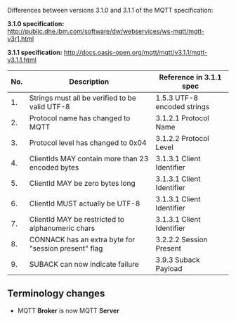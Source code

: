 Differences between versions 3.1.0 and 3.1.1 of the MQTT specification:

**3.1.0 specification:**
http://public.dhe.ibm.com/software/dw/webservices/ws-mqtt/mqtt-v3r1.html

**3.1.1 specification:**
http://docs.oasis-open.org/mqtt/mqtt/v3.1.1/mqtt-v3.1.1.html


| No. | Description                                          | Reference in 3.1.1 spec     |
|-----|------------------------------------------------------|-----------------------------|
| 1.  | Strings must all be verified to be valid UTF-8       | 1.5.3 UTF-8 encoded strings |
| 2.  | Protocol name has changed to MQTT                    | 3.1.2.1 Protocol Name       |
| 3.  | Protocol level has changed to 0x04                   | 3.1.2.2 Protocol Level      |
| 4.  | ClientIds MAY contain more than 23 encoded bytes     | 3.1.3.1 Client Identifier   |
| 5.  | ClientId MAY be zero bytes long                      | 3.1.3.1 Client Identifier   |
| 6.  | ClientId MUST actually be UTF-8                      | 3.1.3.1 Client Identifier   |
| 7.  | ClientId MAY be restricted to alphanumeric chars     | 3.1.3.1 Client Identifier   |
| 8.  | CONNACK has an extra byte for "session present" flag | 3.2.2.2 Session Present     |
| 9.  | SUBACK can now indicate failure                      | 3.9.3 Suback Payload        |


## Terminology changes

* MQTT **Broker** is now MQTT **Server**
